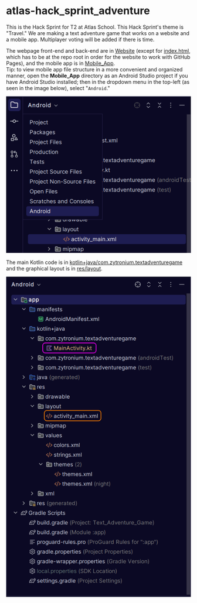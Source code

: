 # atlas-hack_sprint_adventure

This is the Hack Sprint for T2 at Atlas School. This Hack Sprint's theme is
"Travel." We are making a text adventure game that works on a website and a
mobile app. Multiplayer voting will be added if there is time.

The webpage front-end and back-end are in [Website](Website) (except for
[index.html](index.html), which has to be at the repo root in order for the
website to work with GitHub Pages), and the mobile app is in [Mobile_App](Mobile_App).  
Tip: to view mobile app file structure in a more convenient and organized
manner, open the **Mobile_App** directory as an Android Studio project if you
have Android Studio installed; then in the dropdown menu in the top-left
(as seen in the image below), select "`Android`."

![Dropdown menu with "Android" highlighted](Raedme_Assets/Android_File_Organization_Img.png)

The main Kotlin code is in
[kotlin+java/com.zytronium.textadventuregame](Mobile_App/app/src/main/java/com/zytronium/textadventuregame)
and the graphical layout is in [res/layout](Mobile_App/app/src/main/res/layout).

![Mobile app directory file layout showing Kotlin and XML layout file locations](Raedme_Assets/Mobile_App_Kotlin-Layout.png)

